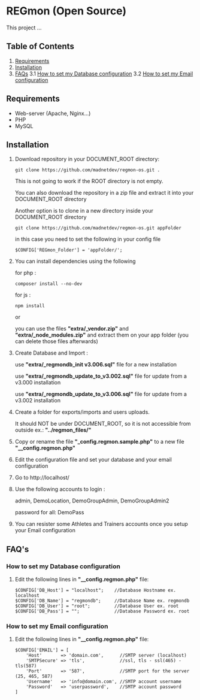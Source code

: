 # REGmon (Open Source)
This project ...


## Table of Contents
 1. [Requirements](#requirements)
 2. [Installation](#installation)
 3. [FAQs](#faqs)
 3.1 [How to set my Database configuration](#How-to-set-my-Database-configuration)
 3.2 [How to set my Email configuration](#How-to-set-my-Email-configuration)


## Requirements
* Web-server (Apache, Nginx...)
* PHP
* MySQL 

## Installation
1. Download repository in your DOCUMENT_ROOT directory:
    ```
    git clone https://github.com/madnetdev/regmon-os.git .
    ```
    This is not going to work if the ROOT directory is not empty.

    You can also download the repository in a zip file and extract it into your DOCUMENT_ROOT directory

    Another option is to clone in a new directory inside your DOCUMENT_ROOT directory
    ```
    git clone https://github.com/madnetdev/regmon-os.git appFolder
    ```
    in this case you need to set the following in your config file
    ```
    $CONFIG['REGmon_Folder'] = 'appFolder/';
    ```

 2. You can install dependencies using the following

    for php :
    ```
    composer install --no-dev
    ```
    for js :
    ```
    npm install
    ```
    or 

    you can use the files **"extra/_vendor.zip"** and **"extra/_node_modules.zip"** and extract them on your app folder (you can delete those files afterwards)

3. Create Database and Import :

    use **"extra/_regmondb_init v3.006.sql"** file for a new installation
    
    use **"extra/_regmondb_update_to_v3.002.sql"** file for update from a v3.000 installation

    use **"extra/_regmondb_update_to_v3.006.sql"** file for update from a v3.002 installation

4. Create a folder for exports/imports and users uploads.

    It should NOT be under DOCUMENT_ROOT, so it is not accessible from outside
    ex.: **"../regmon_files/"**   

5. Copy or rename the file **"_config.regmon.sample.php"** to a new file **"__config.regmon.php"**

6. Edit the configuration file and set your database and your email configuration

7. Go to http://localhost/ 

8. Use the following accounts to login :

    admin, DemoLocation, DemoGroupAdmin, DemoGroupAdmin2

    password for all: DemoPass

9. You can resister some Athletes and Trainers accounts once you setup your Email configuration



## FAQ's

### How to set my Database configuration
1. Edit the following lines in **"__config.regmon.php"** file:
    ```
    $CONFIG['DB_Host'] = "localhost";    //Database Hostname ex. localhost
    $CONFIG['DB_Name'] = "regmondb";     //Database Name ex. regmondb
    $CONFIG['DB_User'] = "root";         //Database User ex. root
    $CONFIG['DB_Pass'] = "";             //Database Password ex. root
    ```

### How to set my Email configuration
1. Edit the following lines in **"__config.regmon.php"** file:
    ```
    $CONFIG['EMAIL'] = [
        'Host'       => 'domain.com',      //SMTP server (localhost)
        'SMTPSecure' => 'tls',             //ssl, tls - ssl(465) - tls(587)
        'Port'       => '587',             //SMTP port for the server (25, 465, 587)
        'Username'   => 'info@domain.com', //SMTP account username
        'Password'   => 'userpassword',    //SMTP account password
    ]
    ```
